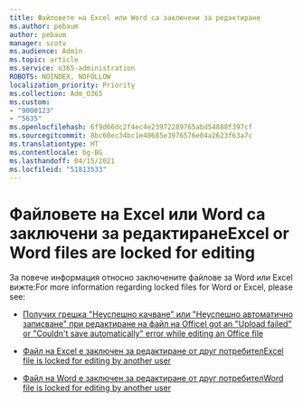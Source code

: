 ```yaml
---
title: Файловете на Excel или Word са заключени за редактиране
ms.author: pebaum
author: pebaum
manager: scotv
ms.audience: Admin
ms.topic: article
ms.service: o365-administration
ROBOTS: NOINDEX, NOFOLLOW
localization_priority: Priority
ms.collection: Adm_O365
ms.custom:
- "9000123"
- "5635"
ms.openlocfilehash: 6f9d66dc2f4ec4e23972289765abd54888f397cf
ms.sourcegitcommit: 8bc60ec34bc1e40685e3976576e04a2623f63a7c
ms.translationtype: HT
ms.contentlocale: bg-BG
ms.lasthandoff: 04/15/2021
ms.locfileid: "51813533"
---
```

# <a name="excel-or-word-files-are-locked-for-editing"></a><span data-ttu-id="fc529-102">Файловете на Excel или Word са заключени за редактиране</span><span class="sxs-lookup"><span data-stu-id="fc529-102">Excel or Word files are locked for editing</span></span>

<span data-ttu-id="fc529-103">За повече информация относно заключените файлове за Word или Excel вижте:</span><span class="sxs-lookup"><span data-stu-id="fc529-103">For more information regarding locked files for Word or Excel, please see:</span></span>

- [<span data-ttu-id="fc529-104">Получих грешка "Неуспешно качване" или "Неуспешно автоматично записване" при редактиране на файл на Office</span><span class="sxs-lookup"><span data-stu-id="fc529-104">I got an "Upload failed" or "Couldn't save automatically" error while editing an Office file</span></span>](https://support.office.com/article/i-got-an-upload-failed-or-couldn-t-save-automatically-error-while-editing-an-office-file-93a14d34-88e3-4a91-9eef-58cc541d31f8)

- [<span data-ttu-id="fc529-105">Файл на Excel е заключен за редактиране от друг потребител</span><span class="sxs-lookup"><span data-stu-id="fc529-105">Excel file is locked for editing by another user</span></span>](https://support.office.com/article/Excel-file-is-locked-for-editing-by-another-user-6fa93887-2c2c-45f0-abcc-31b04aed68b3)

- [<span data-ttu-id="fc529-106">Файл на Word е заключен за редактиране от друг потребител</span><span class="sxs-lookup"><span data-stu-id="fc529-106">Word file is locked for editing by another user</span></span>](https://support.microsoft.com/help/313472/the-document-is-locked-for-editing-by-another-user-error-message-when)
